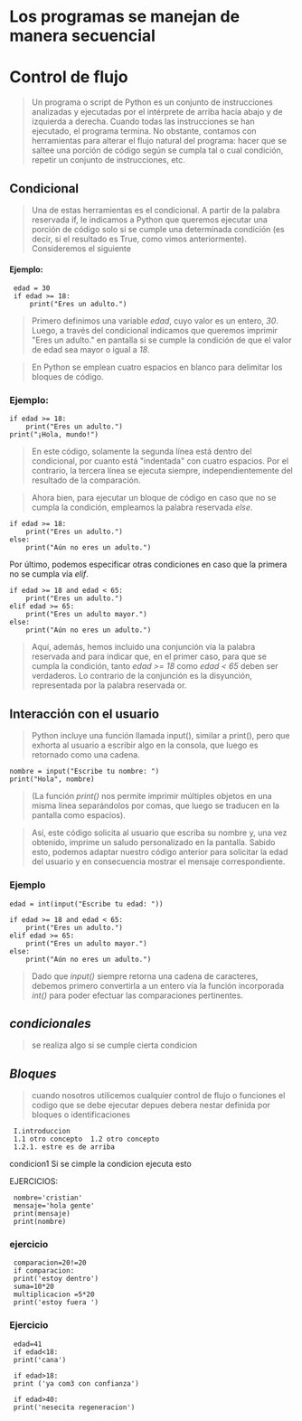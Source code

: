  # Los programas se manejan de manera secuencial

 # Control de flujo

 >Un programa o script de Python es un conjunto de instrucciones analizadas y ejecutadas por el intérprete de arriba hacia abajo y de izquierda a derecha. Cuando todas las instrucciones se han ejecutado, el programa termina. No obstante, contamos con herramientas para alterar el flujo natural del programa: hacer que se saltee una porción de código según se cumpla tal o cual condición, repetir un conjunto de instrucciones, etc.

 ## Condicional
 >Una de estas herramientas es el condicional. A partir de la palabra reservada if, le indicamos a Python que queremos ejecutar una porción de código solo si se cumple una determinada condición (es decir, si el resultado es True, como vimos anteriormente). Consideremos el siguiente 

 #### Ejemplo:

     edad = 30
     if edad >= 18:
         print("Eres un adulto.")

 >Primero definimos una variable *edad*, cuyo valor es un entero, *30*. Luego, a través del condicional indicamos que queremos imprimir "Eres un adulto." en pantalla si se cumple la condición de que el valor de edad sea mayor o igual a *18*.
 
 > En Python se emplean cuatro espacios en blanco para delimitar los bloques de código.
 ### Ejemplo:

    if edad >= 18:
        print("Eres un adulto.")
    print("¡Hola, mundo!")

 >En este código, solamente la segunda línea está dentro del condicional, por cuanto está "indentada" con cuatro espacios. Por el contrario, la tercera línea se ejecuta siempre, independientemente del resultado de la comparación.

 >Ahora bien, para ejecutar un bloque de código en caso que no se cumpla la condición, empleamos la palabra reservada *else*.

    if edad >= 18:
        print("Eres un adulto.")
    else:
        print("Aún no eres un adulto.")

 Por último, podemos especificar otras condiciones en caso que la primera no se cumpla vía *elif*.

    if edad >= 18 and edad < 65:
        print("Eres un adulto.")
    elif edad >= 65:
        print("Eres un adulto mayor.")
    else:
        print("Aún no eres un adulto.")
        

 >Aquí, además, hemos incluido una conjunción vía la palabra reservada and para indicar que, en el primer caso, para que se cumpla la condición, tanto *edad >= 18* como *edad < 65* deben ser verdaderos. Lo contrario de la conjunción es la disyunción, representada por la palabra reservada or.

 ## Interacción con el usuario
 >Python incluye una función llamada input(), similar a print(), pero que exhorta al usuario a escribir algo en la consola, que luego es retornado como una cadena.

    nombre = input("Escribe tu nombre: ")
    print("Hola", nombre)

 > (La función *print()*  nos permite imprimir múltiples objetos en una misma línea separándolos por comas, que luego se traducen en la pantalla como espacios).

 >Así, este código solicita al usuario que escriba su nombre y, una vez obtenido, imprime un saludo personalizado en la pantalla. Sabido esto, podemos adaptar nuestro código anterior para solicitar la edad del usuario y en consecuencia mostrar el mensaje correspondiente.
 ### Ejemplo

    edad = int(input("Escribe tu edad: "))

    if edad >= 18 and edad < 65:
        print("Eres un adulto.")
    elif edad >= 65:
        print("Eres un adulto mayor.")
    else:
        print("Aún no eres un adulto.")

 >Dado que *input()* siempre retorna una cadena de caracteres, debemos primero convertirla a un entero vía la función incorporada *int()* para poder efectuar las comparaciones pertinentes.

 
 ## *condicionales*
 >se realiza algo si se cumple cierta condicion
 ## *Bloques*
 >cuando nosotros utilicemos cualquier control de flujo o funciones  el codigo que se debe ejecutar depues debera nestar definida por bloques o identificaciones

     I.introduccion
     1.1 otro concepto  1.2 otro concepto
     1.2.1. estre es de arriba
 condicion1
    Si se cimple la condicion ejecuta esto
     


EJERCICIOS:

     nombre='cristian'
     mensaje='hola gente'
     print(mensaje)
     print(nombre)
### ejercicio 
     comparacion=20!=20
     if comparacion:
     print('estoy dentro')
     suma=10*20
     multiplicacion =5*20
     print('estoy fuera ')

 ### Ejercicio
     edad=41
     if edad<18:
     print('cana')
    
     if edad>18:
     print ('ya com3 con confianza')

     if edad>40:
     print('nesecita regeneracion')